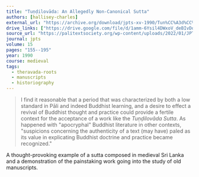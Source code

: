 ```yaml
---
title: "Tuṇḍilovāda: An Allegedly Non-Canonical Sutta"
authors: [hallisey-charles]
external_url: "https://archive.org/download/jpts-xv-1990/Tun%CC%A3d%CC%A3ilova%CC%84da_%20An%20Allegedly%20Non-Canonical%20Sutta%20-%20Charles%20Hallisey_text.pdf"
drive_links: ["https://drive.google.com/file/d/1amm-6Ysil4DWxoV_deBIvDqv6NYTPGAO/view?usp=drivesdk"]
source_url: "https://palitextsociety.org/wp-content/uploads/2022/01/JPTS_1990_XV.pdf"
journal: jpts
volume: 15
pages: "155--195"
year: 1990
course: medieval
tags:
  - theravada-roots
  - manuscripts
  - historiography
---
```


> I find it reasonable that a period that was characterized by both a low
standard in Pāli and indeed Buddhist learning, and a desire to effect a revival of Buddhist thought and practice could provide a fertile context for the acceptance of a work like the *Tuṇḍilovāda Sutta*. As happened with "apocryphal" Buddhist literature in other contexts, "suspicions concerning the authenticity of a text (may have) paled as its value in explicating Buddhist doctrine and practice became recognized."

A thought-provoking example of a sutta composed in medieval Sri Lanka and a demonstration of the painstaking work going into the study of old manuscripts.
